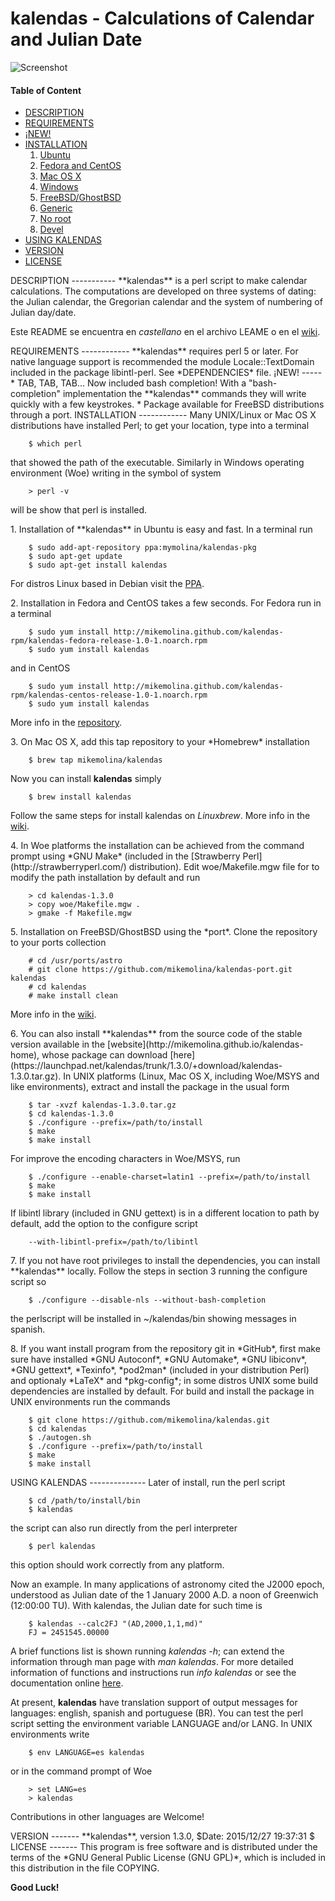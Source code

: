 kalendas - Calculations of Calendar and Julian Date
===================================================

![Screenshot](https://github.com/mikemolina/kalendas/wiki/images/01_gterm.png)

#### Table of Content
* [DESCRIPTION](#description)
* [REQUIREMENTS](#require)
* [¡NEW!](#news)
* [INSTALLATION](#install)
  1. [Ubuntu](#debian)
  2. [Fedora and CentOS](#rhel)
  3. [Mac OS X](#mac)
  4. [Windows](#win)
  5. [FreeBSD/GhostBSD](#freebsd)
  6. [Generic](#unix)
  7. [No root](#noroot)
  8. [Devel](#dev)
* [USING KALENDAS](#use)
* [VERSION](#version)
* [LICENSE](#license)

<a name="description"/>
DESCRIPTION
-----------
**kalendas** is a perl script to make calendar calculations. The
computations are developed on three systems of dating: the Julian
calendar, the Gregorian calendar and the system of numbering of
Julian day/date.

Este README se encuentra en *castellano* en el archivo LEAME o en
el [wiki](https://github.com/mikemolina/kalendas/wiki/kalendas-en-castellano).

<a name="require"/>
REQUIREMENTS
------------
**kalendas** requires perl 5 or later. For native language support is
recommended the module Locale::TextDomain included in the package
libintl-perl. See *DEPENDENCIES* file.

<a name="news"/>
¡NEW!
-----
* TAB, TAB, TAB... Now included bash completion!
With a "bash-completion" implementation the **kalendas** commands
they will write quickly with a few keystrokes.
* Package available for FreeBSD distributions through a port.

<a name="install"/>
INSTALLATION
------------
Many UNIX/Linux or Mac OS X distributions have installed Perl;
to get your location, type into a terminal

        $ which perl
that showed the path of the executable. Similarly in Windows
operating environment (Woe) writing in the symbol of system

        > perl -v
will be show that perl is installed.

<a name="debian"/>
1. Installation of **kalendas** in Ubuntu is easy and fast. In a
terminal run

        $ sudo add-apt-repository ppa:mymolina/kalendas-pkg
        $ sudo apt-get update
        $ sudo apt-get install kalendas
For distros Linux based in Debian visit the [PPA](https://launchpad.net/~mymolina/+archive/ubuntu/kalendas-pkg).

<a name="rhel"/>
2. Installation in Fedora and CentOS takes a few seconds. For
Fedora run in a terminal

        $ sudo yum install http://mikemolina.github.com/kalendas-rpm/kalendas-fedora-release-1.0-1.noarch.rpm
        $ sudo yum install kalendas
and in CentOS

        $ sudo yum install http://mikemolina.github.com/kalendas-rpm/kalendas-centos-release-1.0-1.noarch.rpm
        $ sudo yum install kalendas
More info in the [repository](http://mikemolina.github.io/kalendas-rpm/).

<a name="mac"/>
3. On Mac OS X, add this tap repository to your *Homebrew* installation

        $ brew tap mikemolina/kalendas
Now you can install **kalendas** simply

        $ brew install kalendas
Follow the same steps for install kalendas on *Linuxbrew*. More info
in the [wiki](https://github.com/mikemolina/kalendas/wiki/kalendas-on-homebrew).

<a name="win"/>
4. In Woe platforms the installation can be achieved
from the command prompt using *GNU Make* (included in the
[Strawberry Perl](http://strawberryperl.com/) distribution). Edit
woe/Makefile.mgw file for to modify the path installation by default
and run

        > cd kalendas-1.3.0
        > copy woe/Makefile.mgw .
        > gmake -f Makefile.mgw

<a name="freebsd"/>
5. Installation on FreeBSD/GhostBSD using the *port*. Clone the
repository to your ports collection

        # cd /usr/ports/astro
        # git clone https://github.com/mikemolina/kalendas-port.git kalendas
        # cd kalendas
        # make install clean
More info in the [wiki](https://github.com/mikemolina/kalendas/wiki/kalendas-port).

<a name="unix"/>
6. You can also install **kalendas** from the source code of the stable
version available in the [website](http://mikemolina.github.io/kalendas-home),
whose package can download [here](https://launchpad.net/kalendas/trunk/1.3.0/+download/kalendas-1.3.0.tar.gz).
In UNIX platforms (Linux, Mac OS X, including Woe/MSYS and like
environments), extract and install the package in the usual form

        $ tar -xvzf kalendas-1.3.0.tar.gz
        $ cd kalendas-1.3.0
        $ ./configure --prefix=/path/to/install
        $ make
        $ make install
For improve the encoding characters in Woe/MSYS, run

        $ ./configure --enable-charset=latin1 --prefix=/path/to/install
        $ make
        $ make install
If libintl library (included in GNU gettext) is in a different
location to path by default, add the option to the configure script

        --with-libintl-prefix=/path/to/libintl

<a name="noroot"/>
7. If you not have root privileges to install the dependencies, you
can install **kalendas** locally. Follow the steps in section 3 running
the configure script so

        $ ./configure --disable-nls --without-bash-completion
the perlscript will be installed in ~/kalendas/bin showing messages
in spanish.

<a name="dev"/>
8. If you want install program from the repository git in *GitHub*,
first make sure have installed *GNU Autoconf*, *GNU Automake*, 
*GNU libiconv*, *GNU gettext*, *Texinfo*, *pod2man* (included in your
distribution Perl) and optionaly *LaTeX* and *pkg-config*; in some
distros UNIX some build dependencies are installed by default. For
build and install the package in UNIX environments run the commands

        $ git clone https://github.com/mikemolina/kalendas.git
        $ cd kalendas
        $ ./autogen.sh
        $ ./configure --prefix=/path/to/install
        $ make
        $ make install

<a name="use"/>
USING KALENDAS
--------------
Later of install, run the perl script

        $ cd /path/to/install/bin
        $ kalendas

the script can also run directly from the perl interpreter 

        $ perl kalendas

this option should work correctly from any platform.

Now an example. In many applications of astronomy cited the J2000
epoch, understood as Julian date of the 1 January 2000 A.D. a noon
of Greenwich (12:00:00 TU). With kalendas, the Julian date for such
time is

        $ kalendas --calc2FJ "(AD,2000,1,1,md)"
        FJ = 2451545.00000

A brief functions list is shown running *kalendas -h*; can extend the
information through man page with *man kalendas*. For more detailed
information of functions and instructions run *info kalendas* or see
the documentation online [here](https://launchpad.net/kalendas/trunk/1.3.0/+download/kalendas-doc.pdf).

At present, **kalendas** have translation support of output messages
for languages: english, spanish and portuguese (BR). You can test the
perl script setting the environment variable LANGUAGE and/or LANG. In
UNIX environments write

        $ env LANGUAGE=es kalendas

or in the command prompt of Woe

        > set LANG=es
        > kalendas

Contributions in other languages are Welcome!

<a name="version"/>
VERSION
-------
**kalendas**, version 1.3.0, $Date: 2015/12/27 19:37:31 $

<a name="license"/>
LICENSE
-------
This program is free software and is distributed under the terms of
the *GNU General Public License (GNU GPL)*, which is included in this
distribution in the file COPYING.

**Good Luck!**
